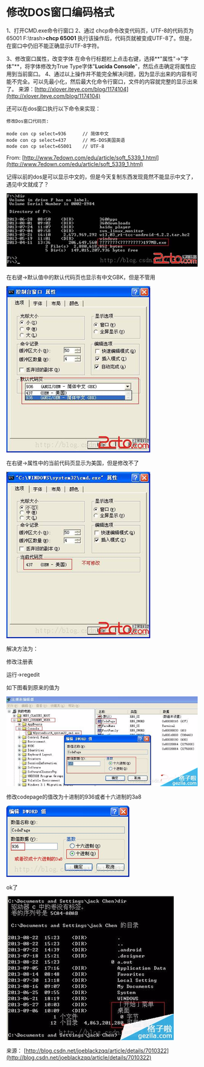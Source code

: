 # 修改DOS窗口编码格式

1、打开CMD.exe命令行窗口 
2、通过 chcp命令改变代码页，UTF-8的代码页为65001 
F:\trash>**chcp 65001**
执行该操作后，代码页就被变成UTF-8了。但是，在窗口中仍旧不能正确显示UTF-8字符。 

3、修改窗口属性，改变字体 
在命令行标题栏上点击右键，选择**"属性"->"字体"**，将字体修改为True Type字体"**Lucida Console**"，然后点击确定将属性应用到当前窗口。 
4、通过以上操作并不能完全解决问题，因为显示出来的内容有可能不完全。可以先最小化，然后最大化命令行窗口，文件的内容就完整的显示出来了。
来源：[http://xlover.iteye.com/blog/1174104](http://xlover.iteye.com/blog/1174104) 



还可以在dos窗口执行以下命令来实现：

```
修改Dos窗口代码页:  
  
mode con cp select=936      // 简体中文  
mode con cp select=437      // MS-DOS美国英语  
mode con cp select=65001    // UTF-8  
```





From: [http://www.7edown.com/edu/article/soft_5339_1.html](http://www.7edown.com/edu/article/soft_5339_1.html)

记得以前的dos是可以显示中文的，但是今天复制东西发现竟然不能显示中文了，遇见中文就成了？

![img](修改DOS窗口编码格式_files/6142f178-5051-40a6-9401-d25fb96024e3.png)

在右键->默认值中的默认代码页也显示有中文GBK，但是不管用

![img](修改DOS窗口编码格式_files/25599a65-759f-4dd2-a695-f51d0064cad6.png)

在右键->属性中的当前代码页显示为美国，但是修改不了

![img](修改DOS窗口编码格式_files/86d15a5c-10db-48d7-aae6-847a99b650f7.png)

解决方法为：

修改注册表

运行->regedit

如下图看到原来的值为

![img](修改DOS窗口编码格式_files/0.3064831839874387.png)

修改codepage的值改为十进制的936或者十六进制的3a8

 

![img](修改DOS窗口编码格式_files/64e8d91e-3161-4ebe-8355-407bcc34a0fd.png)

ok了

![img](修改DOS窗口编码格式_files/0.9638198839966208.png)

来源： [http://blog.csdn.net/joeblackzqq/article/details/7010322](http://blog.csdn.net/joeblackzqq/article/details/7010322)